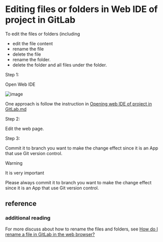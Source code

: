 # Editing files or folders in Web IDE of project in GitLab
To edit the files or folders (including 

+ edit the file content
+ rename the file
+ delete the file
+ rename the folder.
+ delete the folder and all files under the folder.

Step 1:

Open Web IDE

![image](https://github.com/user-attachments/assets/fdbe7c87-88a6-4e42-919d-4ada4073ed5c)

One approach is follow the instruction in [Opening web IDE of project in GitLab.md](https://github.com/40843245/GitLab-tutorial/blob/main/operation/Opening%20web%20IDE%20of%20project%20in%20GitLab.md)

Step 2:

Edit the web page.

Step 3:

Commit it to branch you want to make the change effect since it is an App that use Git version control.

> [!WARNING]
> It is very important
>
> Please always commit it to branch you want to make the change effect since it is an App that use Git version control.

## reference
### additional reading
For more discuss about how to rename the files and folders, see [How do I rename a file in GitLab in the web browser?](https://stackoverflow.com/questions/60570379/how-do-i-rename-a-file-in-gitlab-in-the-web-browser)
